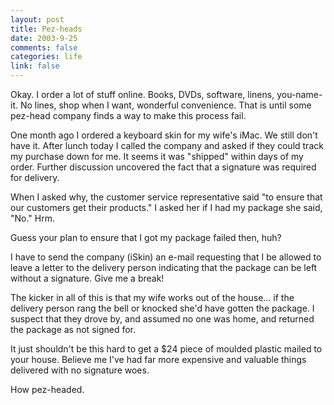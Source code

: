 ```yaml
--- 
layout: post
title: Pez-heads
date: 2003-9-25
comments: false
categories: life
link: false
---
```

Okay. I order a lot of stuff online. Books, DVDs, software, linens, you-name-it. No lines, shop when I want, wonderful convenience. That is until some pez-head company finds a way to make this process fail.

One month ago I ordered a keyboard skin for my wife's iMac. We still don't have it. After lunch today I called the company and asked if they could track my purchase down for me. It seems it was "shipped" within days of my order. Further discussion uncovered the fact that a signature was required for delivery.

When I asked why, the customer service representative said "to ensure that our customers get their products." I asked her if I had my package she said, "No." Hrm.

Guess your plan to ensure that I got my package failed then, huh?

I have to send the company (iSkin) an e-mail requesting that I be allowed to leave a letter to the delivery person indicating that the package can be left without a signature. Give me a break!

The kicker in all of this is that my wife works out of the house... if the delivery person rang the bell or knocked she'd have gotten the package. I suspect that they drove by, and assumed no one was home, and returned the package as not signed for.

It just shouldn't be this hard to get a $24 piece of moulded plastic mailed to your house. Believe me I've had far more expensive and valuable things delivered with no signature woes.

How pez-headed.
